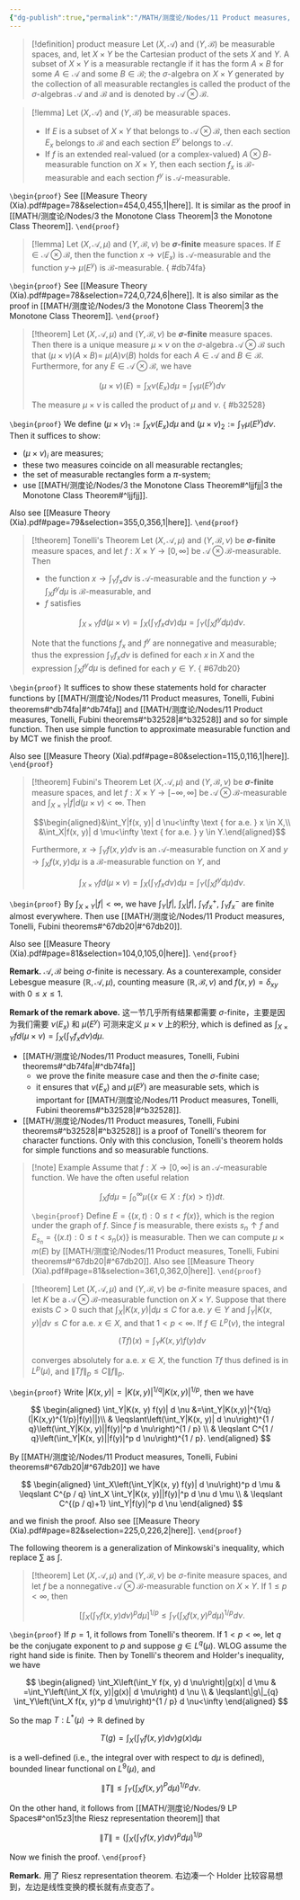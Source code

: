 ```yaml
---
{"dg-publish":true,"permalink":"/MATH/测度论/Nodes/11 Product measures, Tonelli, Fubini theorems/","dgPassFrontmatter":true}
---
```



> [!definition] product measure
> Let $(X, \mathcal{A})$ and $(Y, \mathcal{B})$ be measurable spaces, and, let $X \times Y$ be the Cartesian product of the sets $X$ and $Y$. A subset of $X \times Y$ is a measurable rectangle if it has the form $A \times B$ for some $A \in \mathcal{A}$ and some $B \in \mathcal{B}$; the $\sigma$-algebra on $X \times Y$ generated by the collection of all measurable rectangles is called the product of the $\sigma$-algebras $\mathcal{A}$ and $\mathcal{B}$ and is denoted by $\mathcal{A} \otimes \mathcal{B}$.

> [!lemma]
> Let $(X, \mathcal{A})$ and $(Y, \mathcal{B})$ be measurable spaces.
> - If $E$ is a subset of $X \times Y$ that belongs to $\mathcal{A} \otimes \mathcal{B}$, then each section $E_x$ belongs to $\mathcal{B}$ and each section $E^y$ belongs to $\mathcal{A}$.
> - If $f$ is an extended real-valued (or a complex-valued) $A \otimes B$-measurable function on $X \times Y$, then each section $f_x$ is $\mathcal{B}$-measurable and each section $f^y$ is $\mathcal{A}$-measurable.

`\begin{proof}`
See [[Measure  Theory    (Xia).pdf#page=78&selection=454,0,455,1|here]]. It is similar as the proof in [[MATH/测度论/Nodes/3 the Monotone Class Theorem\|3 the Monotone Class Theorem]].
`\end{proof}`


> [!lemma]
> Let $(X, \mathcal{A}, \mu)$ and $(Y, \mathcal{B}, \nu)$ be **$\sigma$-finite** measure spaces. If $E \in \mathcal{A} \otimes \mathcal{B}$, then the function $x \rightarrow \nu\left(E_x\right)$ is $\mathcal{A}$-measurable and the function $y \rightarrow$ $\mu\left(E^y\right)$ is $\mathcal{B}$-measurable.
{ #db74fa}


`\begin{proof}`
See [[Measure  Theory    (Xia).pdf#page=78&selection=724,0,724,6|here]]. It is also similar as the proof in [[MATH/测度论/Nodes/3 the Monotone Class Theorem\|3 the Monotone Class Theorem]].
`\end{proof}`


> [!theorem]
> Let $(X, \mathcal{A}, \mu)$ and $(Y, \mathcal{B}, \nu)$ be **$\sigma$-finite** measure spaces. Then there is a unique measure $\mu \times \nu$ on the $\sigma$-algebra $\mathcal{A} \otimes \mathcal{B}$ such that $(\mu \times \nu)(A \times B)=$ $\mu(A) \nu(B)$ holds for each $A \in \mathcal{A}$ and $B \in \mathcal{B}$. Furthermore, for any $E \in \mathcal{A} \otimes \mathcal{B}$, we have
> 
> $$
> (\mu \times \nu)(E)=\int_X \nu\left(E_x\right) d \mu=\int_Y \mu\left(E^y\right) d \nu
> $$
> 
> 
> The measure $\mu \times \nu$ is called the product of $\mu$ and $\nu$.
{ #b32528}


`\begin{proof}`
We define $(\mu\times\nu)_1:=\int_X\nu(E_x)d\mu$ and $(\mu\times\nu)_2:=\int_Y\mu(E^y)d\nu$. Then it suffices to show:
- $(\mu\times\nu)_i$ are measures;
- these two measures coincide on all measurable rectangles;
- the set of measurable rectangles form a $\pi$-system;
- use [[MATH/测度论/Nodes/3 the Monotone Class Theorem#^ljjfjj\|3 the Monotone Class Theorem#^ljjfjj]].

Also see [[Measure  Theory    (Xia).pdf#page=79&selection=355,0,356,1|here]]. 
`\end{proof}`


> [!theorem] Tonelli's Theorem
> Let $(X, \mathcal{A}, \mu)$ and $(Y, \mathcal{B}, \nu)$ be **$\sigma$-finite** measure spaces, and let $f: X \times Y \rightarrow[0, \infty]$ be $\mathcal{A} \otimes \mathcal{B}$-measurable. Then
> - the function $x \rightarrow \int_Y f_x d \nu$ is $\mathcal{A}$-measurable and the function $y \rightarrow \int_X f^y d \mu$ is $\mathcal{B}$-measurable, and
> - $f$ satisfies
> 
> $$\int_{X \times Y} f d(\mu \times \nu)=\int_X\left(\int_Y f_x d \nu\right) d \mu=\int_Y\left(\int_X f^y d \mu\right) d \nu .$$
> 
> 
> Note that the functions $f_x$ and $f^y$ are nonnegative and measurable; thus the expression $\int_Y f_x d \nu$ is defined for each $x$ in $X$ and the expression $\int_X f^y d \mu$ is defined for each $y \in Y$.
{ #67db20}


`\begin{proof}`
It suffices to show these statements hold for character functions by [[MATH/测度论/Nodes/11 Product measures, Tonelli, Fubini theorems#^db74fa\|#^db74fa]] and [[MATH/测度论/Nodes/11 Product measures, Tonelli, Fubini theorems#^b32528\|#^b32528]] and so for simple function. Then use simple function to approximate measurable function and by MCT we finish the proof. 

Also see [[Measure  Theory    (Xia).pdf#page=80&selection=115,0,116,1|here]]. 
`\end{proof}`


> [!theorem] Fubini's Theorem
> Let $(X, \mathcal{A}, \mu)$ and $(Y, \mathcal{B}, \nu)$ be **$\sigma$-finite** measure spaces, and let $f: X \times Y \rightarrow[-\infty, \infty]$ be $\mathcal{A} \otimes \mathcal{B}$-measurable and $\int_{X \times Y}|f| d(\mu \times \nu)<\infty$. Then
> 
> $$\begin{aligned}&\int_Y|f(x, y)| d \nu<\infty \text { for a.e. } x \in X,\\ &\int_X|f(x, y)| d \mu<\infty \text { for a.e. } y \in Y.\end{aligned}$$
> 
> Furthermore, $x \rightarrow \int_Y f(x, y) d \nu$ is an $\mathcal{A}$-measurable function on $X$ and $y \rightarrow \int_X f(x, y) d \mu$ is a $\mathcal{B}$-measurable function on $Y$, and
> 
> $$\int_{X \times Y} f d(\mu \times \nu)=\int_X\left(\int_Y f_x d \nu\right) d \mu=\int_Y\left(\int_X f^y d \mu\right) d \nu.$$

`\begin{proof}`
By $\int_{X\times Y}|f|<\infty$, we have $\int_Y|f|$, $\int_X|f|$, $\int_Y f_x^+$, $\int_Y f_x^-$ are finite almost everywhere. Then use [[MATH/测度论/Nodes/11 Product measures, Tonelli, Fubini theorems#^67db20\|#^67db20]]. 

Also see [[Measure  Theory    (Xia).pdf#page=81&selection=104,0,105,0|here]].
`\end{proof}`


**Remark.** $\mathcal{A},\mathcal{B}$ being $\sigma$-finite is necessary. As a counterexample, consider Lebesgue measure $(\mathbb{R},\mathcal{A},\mu)$, counting measure $(\mathbb{R},\mathcal{B},\nu)$ and $f(x,y)=\delta_{xy}$ with $0\leqslant x\leqslant 1$. 

**Remark of the remark above.** 这一节几乎所有结果都需要 $\sigma$-finite，主要是因为我们需要 $\nu(E_x)$ 和 $\mu(E^y)$ 可测来定义 $\mu\times \nu$ 上的积分, which is defined as $\int_{X \times Y} f d(\mu \times \nu)=\int_X\left(\int_Y f_x d \nu\right) d \mu$. 
- [[MATH/测度论/Nodes/11 Product measures, Tonelli, Fubini theorems#^db74fa\|#^db74fa]]
	- we prove the finite measure case and then the $\sigma$-finite case;
	- it ensures that $\nu(E_x)$ and $\mu(E^y)$ are measurable sets, which is important for [[MATH/测度论/Nodes/11 Product measures, Tonelli, Fubini theorems#^b32528\|#^b32528]].
- [[MATH/测度论/Nodes/11 Product measures, Tonelli, Fubini theorems#^b32528\|#^b32528]] is a proof of Tonelli's theorem for character functions. Only with this conclusion, Tonelli's theorem holds for simple functions and so measurable functions.


> [!note] Example
> Assume that $f:X\to [0,\infty]$ is an $\mathcal{A}$-measurable function. We have the often useful relation 
> 
> $$\int_X f d \mu=\int_0^{\infty} \mu(\{x \in X: f(x)>t\}) d t .$$
> 
> `\begin{proof}`
> Define $E=\{(x,t):0\leqslant t<f(x)\}$, which is the region under the graph of $f$. Since $f$ is measurable, there exists $s_n\uparrow f$ and $E_{s_n}=\{(x.t):0\leqslant t<s_n(x)\}$ is measurable. Then we can compute $\mu\times m(E)$ by [[MATH/测度论/Nodes/11 Product measures, Tonelli, Fubini theorems#^67db20\|#^67db20]]. Also see [[Measure  Theory    (Xia).pdf#page=81&selection=361,0,362,0|here]].
> `\end{proof}`

> [!theorem]
> Let $(X, \mathcal{A}, \mu)$ and $(Y, \mathcal{B}, \nu)$ be $\sigma$-finite measure spaces, and let $K$ be a $\mathcal{A} \otimes \mathcal{B}$-measurable function on $X \times Y$. Suppose that there exists $C>0$ such that $\int_X|K(x, y)| d \mu \leqslant C$ for a.e. $y \in Y$ and $\int_Y|K(x, y)| d \nu \leqslant C$ for a.e. $x \in X$, and that $1<p<\infty$. If $f \in L^p(\nu)$, the integral
>
>$$(T f)(x)=\int_Y K(x, y) f(y) d \nu$$
>
> converges absolutely for a.e. $x \in X$, the function $T f$ thus defined is in $L^p(\mu)$, and $\|T f\|_p \leqslant C\|f\|_p$.

`\begin{proof}`
Write $|K(x,y)|=|K(x,y)|^{1/q}|K(x,y)|^{1/p}$, then we have

$$
\begin{aligned}
\int_Y|K(x, y) f(y)| d \nu &=\int_Y|K(x,y)|^{1/q}(|K(x,y)^{1/p}|f(y)||)\\
& \leqslant\left(\int_Y|K(x, y)| d \nu\right)^{1 / q}\left(\int_Y|K(x, y)||f(y)|^p d \nu\right)^{1 / p} \\
& \leqslant C^{1 / q}\left(\int_Y|K(x, y)||f(y)|^p d \nu\right)^{1 / p}.
\end{aligned}
$$

By [[MATH/测度论/Nodes/11 Product measures, Tonelli, Fubini theorems#^67db20\|#^67db20]] we have

$$
\begin{aligned}
\int_X\left(\int_Y|K(x, y) f(y)| d \nu\right)^p d \mu & \leqslant C^{p / q} \int_X \int_Y|K(x, y)||f(y)|^p d \nu d \mu \\
& \leqslant C^{(p / q)+1} \int_Y|f(y)|^p d \nu
\end{aligned}
$$

and we finish the proof. Also see [[Measure  Theory    (Xia).pdf#page=82&selection=225,0,226,2|here]].
`\end{proof}`


The following theorem is a generalization of Minkowski's inequality, which replace $\sum$ as $\int$. 

> [!theorem]
> Let $(X, \mathcal{A}, \mu)$ and $(Y, \mathcal{B}, \nu)$ be $\sigma$-finite measure spaces, and let $f$ be a nonnegative $\mathcal{A} \otimes \mathcal{B}$-measurable function on $X \times Y$. If $1 \leq p<\infty$, then
> 
> $$\left[\int_X\left(\int_Y f(x, y) d \nu\right)^p d \mu\right]^{1 / p} \leq \int_Y\left(\int_X f(x, y)^p d \mu\right)^{1 / p} d \nu .$$

`\begin{proof}`
If $p=1$, it follows from Tonelli's theorem. If $1<p<\infty$, let $q$ be the conjugate exponent to $p$ and suppose $g \in L^q(\mu)$. WLOG assume the right hand side is finite. Then by Tonelli's theorem and Holder's inequality, we have

$$
\begin{aligned}
\int_X\left(\int_Y f(x, y) d \nu\right)|g(x)| d \mu & =\int_Y\left(\int_X f(x, y)|g(x)| d \mu\right) d \nu \\
& \leqslant\|g\|_{q} \int_Y\left(\int_X f(x, y)^p d \mu\right)^{1 / p} d \nu<\infty
\end{aligned}
$$

So the map $T: L^*(\mu) \rightarrow \mathbb{R}$ defined by

$$T(g)=\int_X\left(\int_Y f(x, y) d \nu\right) g(x) d \mu$$

is a well-defined (i.e., the integral over with respect to $d \mu$ is defined), bounded linear functional on $L^9(\mu)$, and

$$\|T\| \leqslant \int_Y\left(\int_X f(x, y)^P d \mu\right)^{1 / p} d \nu .$$

On the other hand, it follows from [[MATH/测度论/Nodes/9 LP Spaces#^on15z3\|the Riesz representation theorem]] that

$$\|T\|=\left(\int_X\left(\int_Y f(x, y) d \nu\right)^p d \mu\right)^{1 / p}$$

Now we finish the proof.
`\end{proof}`

**Remark.** 用了 Riesz representation theorem. 右边凑一个 Holder 比较容易想到，左边是线性变换的模长就有点变态了。

